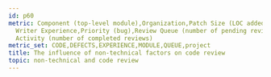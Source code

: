 ```yaml
---
id: p60
metric: Component (top-level module),Organization,Patch Size (LOC added and deleted),Patch
  Writer Experience,Priority (bug),Review Queue (number of pending review requests),Reviewer
  Activity (number of completed reviews)
metric_set: CODE,DEFECTS,EXPERIENCE,MODULE,QUEUE,project
title: The influence of non-technical factors on code review
topic: non-technical and code review
---
```

